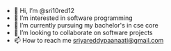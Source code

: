 - 👋 Hi, I’m @sri10red12
- 👀 I’m interested in software programming 
- 🌱 I’m currently pursuing my bachelor's in cse core
- 💞️ I’m looking to collaborate on software projects
- 📫 How to reach me sriyareddypaanaati@gmail.com 

<!---
sri10red12/sri10red12 is a ✨ special ✨ repository because its `README.md` (this file) appears on your GitHub profile.
You can click the Preview link to take a look at your changes.
--->

